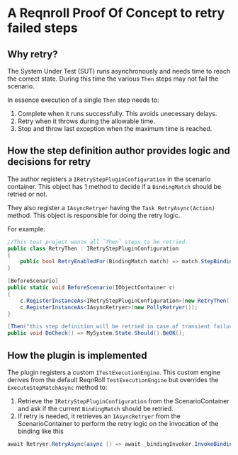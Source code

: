 # A Reqnroll Proof Of Concept to retry failed steps

## Why retry?
The System Under Test (SUT) runs asynchronously and needs time to reach the correct state. During this time the various `Then` steps may not fail the scenario. 

In essence execution of a single  `Then` step needs to:
1. Complete when it runs successfully. This avoids unecessary delays.
2. Retry when it throws during the allowable time.
3. Stop and throw last exception when the maximum time is reached.

## How the step definition author provides logic and decisions for retry 
The author registers a `IRetryStepPluginConfiguration` in the scenario container. This object has 1 method to decide if a `BindingMatch` should be retried or not.

They also register a `IAsyncRetryer` having the `Task RetryAsync(Action)` method. This object is responsible for doing the retry logic.

For example:
```csharp
//This test project wants all `Then` steps to be retried.
public class RetryThen : IRetryStepPluginConfiguration
{
    public bool RetryEnabledFor(BindingMatch match) => match.StepBinding.StepDefinitionType == StepDefinitionType.Then;
}

[BeforeScenario]
public static void BeforeScenario(IObjectContainer c)
{
    c.RegisterInstanceAs<IRetryStepPluginConfiguration>(new RetryThen());
    c.RegisterInstanceAs<IAsyncRetryer>(new PollyRetryer());
}

[Then("this step definition will be retried in case of transient failures")]
public void DoCheck() => MySystem.State.Should().BeOK();
```

## How the plugin is implemented 
The plugin registers a custom `ITestExecutionEngine`. This custom engine derives from the default ReqnRoll `TestExecutionEngine` but overrides the `ExecuteStepMatchAsync` method to: 
1. Retrieve the `IRetryStepPluginConfiguration` from the ScenarioContainer and ask if the current `BindingMatch` should be retried.
2. If retry is needed, it retrieves an `IAsyncRetryer` from the ScenarioContainer to perform the retry logic on the invocation of the binding like this
```csharp
await Retryer.RetryAsync(async () => await _bindingInvoker.InvokeBindingAsync(match.StepBinding, _contextManager, arguments, _testTracer, durationHolder));
```

